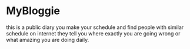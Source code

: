 # MyBloggie
this is a public diary you make your schedule and find people with similar schedule on internet they tell you where exactly you are going wrong or what amazing you are doing daily.
